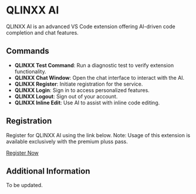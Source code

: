 # QLINXX AI

QLINXX AI is an advanced VS Code extension offering AI-driven code completion and chat features.

## Commands

- **QLINXX Test Command**: Run a diagnostic test to verify extension functionality.
- **QLINXX Chat Window**: Open the chat interface to interact with the AI.
- **QLINXX Register**: Initiate registration for the service.
- **QLINXX Login**: Sign in to access personalized features.
- **QLINXX Logout**: Sign out of your account.
- **QLINXX Inline Edit**: Use AI to assist with inline code editing.

## Registration

Register for QLINXX AI using the link below. Note: Usage of this extension is available exclusively with the premium pluss pass.

[Register Now](https://qlinxx.com/register)

## Additional Information

To be updated.